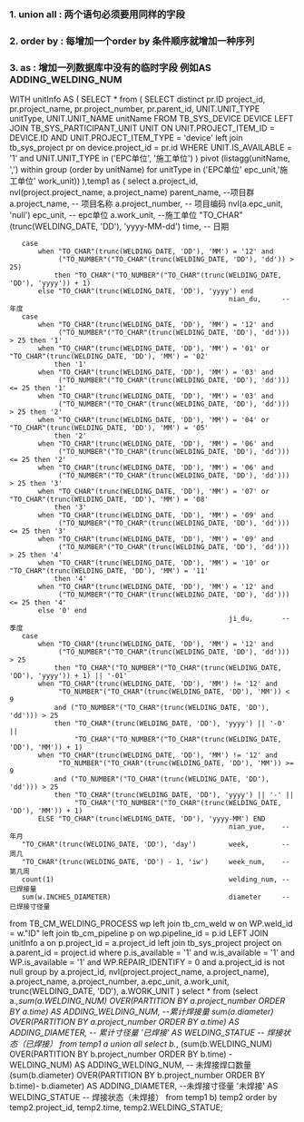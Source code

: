 ### 1. union all : 两个语句必须要用同样的字段
### 2. order by  : 每增加一个order by 条件顺序就增加一种序列
### 3. as        : 增加一列数据库中没有的临时字段 例如AS ADDING_WELDING_NUM
WITH unitInfo AS (
    SELECT *
    from (
        SELECT distinct pr.ID          project_id,
                        pr.project_name,
                        pr.project_number,
                        pr.parent_id,
                        UNIT.UNIT_TYPE unitType,
                        UNIT.UNIT_NAME unitName
        FROM TB_SYS_DEVICE DEVICE
                 LEFT JOIN TB_SYS_PARTICIPANT_UNIT UNIT
                           ON UNIT.PROJECT_ITEM_ID = DEVICE.ID AND UNIT.PROJECT_ITEM_TYPE = 'device'
                 left join tb_sys_project pr on device.project_id = pr.id
        WHERE UNIT.IS_AVAILABLE = '1'
          and UNIT.UNIT_TYPE in ('EPC单位', '施工单位')
    ) pivot (listagg(unitName, ',') within group (order by unitName) for unitType in ('EPC单位' epc_unit,'施工单位' work_unit))
),temp1 as (
    select a.project_id,
       nvl(project.project_name, a.project_name)          parent_name, --项目群
       a.project_name,                                                 -- 项目名称
       a.project_number,                                               -- 项目编码
       nvl(a.epc_unit, 'null')                            epc_unit,    -- epc单位
       a.work_unit,                                                    --施工单位
       "TO_CHAR"(trunc(WELDING_DATE, 'DD'), 'yyyy-MM-dd') time,        -- 日期

       case
           when "TO_CHAR"(trunc(WELDING_DATE, 'DD'), 'MM') = '12' and
                ("TO_NUMBER"("TO_CHAR"(trunc(WELDING_DATE, 'DD'), 'dd')) > 25)
               then "TO_CHAR"("TO_NUMBER"("TO_CHAR"(trunc(WELDING_DATE, 'DD'), 'yyyy')) + 1)
           else "TO_CHAR"(trunc(WELDING_DATE, 'DD'), 'yyyy') end
                                                          nian_du,     -- 年度
       case
           when "TO_CHAR"(trunc(WELDING_DATE, 'DD'), 'MM') = '12' and
                ("TO_NUMBER"("TO_CHAR"(trunc(WELDING_DATE, 'DD'), 'dd'))) > 25 then '1'
           when "TO_CHAR"(trunc(WELDING_DATE, 'DD'), 'MM') = '01' or "TO_CHAR"(trunc(WELDING_DATE, 'DD'), 'MM') = '02'
               then '1'
           when "TO_CHAR"(trunc(WELDING_DATE, 'DD'), 'MM') = '03' and
                ("TO_NUMBER"("TO_CHAR"(trunc(WELDING_DATE, 'DD'), 'dd'))) <= 25 then '1'
           when "TO_CHAR"(trunc(WELDING_DATE, 'DD'), 'MM') = '03' and
                ("TO_NUMBER"("TO_CHAR"(trunc(WELDING_DATE, 'DD'), 'dd'))) > 25 then '2'
           when "TO_CHAR"(trunc(WELDING_DATE, 'DD'), 'MM') = '04' or "TO_CHAR"(trunc(WELDING_DATE, 'DD'), 'MM') = '05'
               then '2'
           when "TO_CHAR"(trunc(WELDING_DATE, 'DD'), 'MM') = '06' and
                ("TO_NUMBER"("TO_CHAR"(trunc(WELDING_DATE, 'DD'), 'dd'))) <= 25 then '2'
           when "TO_CHAR"(trunc(WELDING_DATE, 'DD'), 'MM') = '06' and
                ("TO_NUMBER"("TO_CHAR"(trunc(WELDING_DATE, 'DD'), 'dd'))) > 25 then '3'
           when "TO_CHAR"(trunc(WELDING_DATE, 'DD'), 'MM') = '07' or "TO_CHAR"(trunc(WELDING_DATE, 'DD'), 'MM') = '08'
               then '3'
           when "TO_CHAR"(trunc(WELDING_DATE, 'DD'), 'MM') = '09' and
                ("TO_NUMBER"("TO_CHAR"(trunc(WELDING_DATE, 'DD'), 'dd'))) <= 25 then '3'
           when "TO_CHAR"(trunc(WELDING_DATE, 'DD'), 'MM') = '09' and
                ("TO_NUMBER"("TO_CHAR"(trunc(WELDING_DATE, 'DD'), 'dd'))) > 25 then '4'
           when "TO_CHAR"(trunc(WELDING_DATE, 'DD'), 'MM') = '10' or "TO_CHAR"(trunc(WELDING_DATE, 'DD'), 'MM') = '11'
               then '4'
           when "TO_CHAR"(trunc(WELDING_DATE, 'DD'), 'MM') = '12' and
                ("TO_NUMBER"("TO_CHAR"(trunc(WELDING_DATE, 'DD'), 'dd'))) <= 25 then '4'
           else '0' end
                                                          ji_du,       -- 季度
       case
           when "TO_CHAR"(trunc(WELDING_DATE, 'DD'), 'MM') = '12' and
                ("TO_NUMBER"("TO_CHAR"(trunc(WELDING_DATE, 'DD'), 'dd'))) > 25
               then "TO_CHAR"("TO_NUMBER"("TO_CHAR"(trunc(WELDING_DATE, 'DD'), 'yyyy')) + 1) || '-01'
           when "TO_CHAR"(trunc(WELDING_DATE, 'DD'), 'MM') != '12' and
                "TO_NUMBER"("TO_CHAR"(trunc(WELDING_DATE, 'DD'), 'MM')) < 9
               and ("TO_NUMBER"("TO_CHAR"(trunc(WELDING_DATE, 'DD'), 'dd'))) > 25
               then "TO_CHAR"(trunc(WELDING_DATE, 'DD'), 'yyyy') || '-0' ||
                    "TO_CHAR"("TO_NUMBER"("TO_CHAR"(trunc(WELDING_DATE, 'DD'), 'MM')) + 1)
           when "TO_CHAR"(trunc(WELDING_DATE, 'DD'), 'MM') != '12' and
                "TO_NUMBER"("TO_CHAR"(trunc(WELDING_DATE, 'DD'), 'MM')) >= 9
               and ("TO_NUMBER"("TO_CHAR"(trunc(WELDING_DATE, 'DD'), 'dd'))) > 25
               then "TO_CHAR"(trunc(WELDING_DATE, 'DD'), 'yyyy') || '-' ||
                    "TO_CHAR"("TO_NUMBER"("TO_CHAR"(trunc(WELDING_DATE, 'DD'), 'MM')) + 1)
           ELSE "TO_CHAR"(trunc(WELDING_DATE, 'DD'), 'yyyy-MM') END
                                                          nian_yue,    -- 年月
       "TO_CHAR"(trunc(WELDING_DATE, 'DD'), 'day')        week,        -- 周几
       "TO_CHAR"(trunc(WELDING_DATE, 'DD') - 1, 'iw')     week_num,    -- 第几周
       count(1)                                           welding_num, -- 已焊接量
       sum(w.INCHES_DIAMETER)                             diameter     -- 已焊接寸径量
from TB_CM_WELDING_PROCESS wp
         left join tb_cm_weld w on WP.weld_id = w."ID"
         left join tb_cm_pipeline p on wp.pipeline_id = p.id
         LEFT JOIN unitInfo a on p.project_id = a.project_id
         left join tb_sys_project project on a.parent_id = project.id
where p.is_available = '1'
  and w.is_available = '1'
  and WP.is_available = '1'
  and WP.REPAIR_IDENTIFY = 0
  and a.project_id is not null
group by a.project_id, nvl(project.project_name, a.project_name), a.project_name, a.project_number, a.epc_unit,
         a.work_unit, trunc(WELDING_DATE, 'DD'), a.WORK_UNIT
)
select * from
(select a.*,sum(a.WELDING_NUM) OVER(PARTITION BY a.project_number ORDER BY a.time) AS ADDING_WELDING_NUM, --累计焊接量
       sum(a.diameter) OVER(PARTITION BY a.project_number ORDER BY a.time) AS ADDING_DIAMETER, -- 累计寸径量
       '已焊接' AS WELDING_STATUE -- 焊接状态（已焊接）
 from temp1 a
union all
select b.*,
    (sum(b.WELDING_NUM) OVER(PARTITION BY b.project_number ORDER BY b.time) - WELDING_NUM) AS ADDING_WELDING_NUM, -- 未焊接焊口数量
     (sum(b.diameter) OVER(PARTITION BY b.project_number ORDER BY b.time)- b.diameter) AS ADDING_DIAMETER, --未焊接寸径量
       '未焊接' AS WELDING_STATUE -- 焊接状态（未焊接）
 from temp1 b) temp2
order by temp2.project_id, temp2.time, temp2.WELDING_STATUE;
